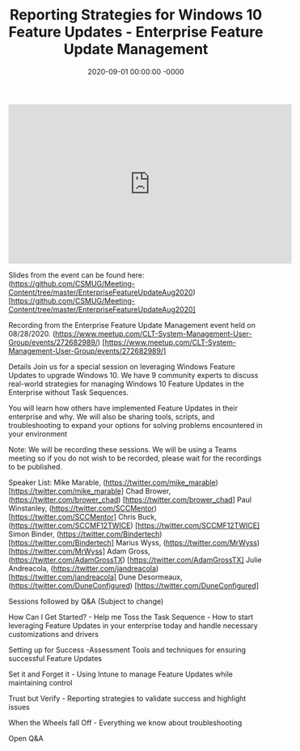 ﻿---
layout: post
title: "Reporting Strategies for Windows 10 Feature Updates - Enterprise Feature Update Management"
date: 2020-09-01 00:00:00 -0000
categories:
---

<iframe loading="lazy" width="560" height="315" src="https://www.youtube.com/embed/uZ6eNKQk0Uk" title="YouTube video player" frameborder="0" allow="accelerometer; autoplay; clipboard-write; encrypted-media; gyroscope; picture-in-picture" allowfullscreen></iframe>

Slides from the event can be found here:
(https://github.com/CSMUG/Meeting-Content/tree/master/EnterpriseFeatureUpdateAug2020) [https://github.com/CSMUG/Meeting-Content/tree/master/EnterpriseFeatureUpdateAug2020]

Recording from the Enterprise Feature Update Management event held on 08/28/2020.
(https://www.meetup.com/CLT-System-Management-User-Group/events/272682989/) [https://www.meetup.com/CLT-System-Management-User-Group/events/272682989/]

Details
Join us for a special session on leveraging Windows Feature Updates to upgrade Windows 10. We have 9 community experts to discuss real-world strategies for managing Windows 10 Feature Updates in the Enterprise without Task Sequences.

You will learn how others have implemented Feature Updates in their enterprise and why. We will also be sharing tools, scripts, and troubleshooting to expand your options for solving problems encountered in your environment

Note: We will be recording these sessions. We will be using a Teams meeting so if you do not wish to be recorded, please wait for the recordings to be published.

Speaker List:
Mike Marable, (https://twitter.com/mike_marable) [https://twitter.com/mike_marable]
Chad Brower, (https://twitter.com/brower_chad) [https://twitter.com/brower_chad]
Paul Winstanley, (https://twitter.com/SCCMentor) [https://twitter.com/SCCMentor]
Chris Buck, (https://twitter.com/SCCMF12TWICE) [https://twitter.com/SCCMF12TWICE]
Simon Binder, (https://twitter.com/Bindertech) [https://twitter.com/Bindertech]
Marius Wyss, (https://twitter.com/MrWyss) [https://twitter.com/MrWyss]
Adam Gross, (https://twitter.com/AdamGrossTX) [https://twitter.com/AdamGrossTX]
Julie Andreacola, (https://twitter.com/jandreacola) [https://twitter.com/jandreacola]
Dune Desormeaux, (https://twitter.com/DuneConfigured) [https://twitter.com/DuneConfigured]

Sessions followed by Q&A (Subject to change)

How Can I Get Started? - Help me Toss the Task Sequence - How to start leveraging Feature Updates in your enterprise today and handle necessary customizations and drivers

Setting up for Success -Assessment Tools and techniques for ensuring successful Feature Updates

Set it and Forget it - Using Intune to manage Feature Updates while maintaining control

Trust but Verify - Reporting strategies to validate success and highlight issues

When the Wheels fall Off - Everything we know about troubleshooting

Open Q&A
